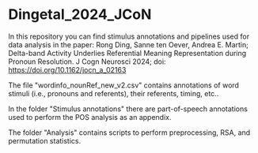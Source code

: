 # Dingetal_2024_JCoN

In this repository you can find stimulus annotations and pipelines used for data analysis in the paper:
Rong Ding, Sanne ten Oever, Andrea E. Martin; Delta-band Activity Underlies Referential Meaning Representation during Pronoun Resolution. J Cogn Neurosci 2024; doi: https://doi.org/10.1162/jocn_a_02163

The file "wordinfo_nounRef_new_v2.csv" contains annotations of word stimuli (i.e., pronouns and referents), their referents, timing, etc..

In the folder "Stimulus annotations" there are part-of-speech annotations used to perform the POS analysis as an appendix.

The folder "Analysis" contains scripts to perform preprocessing, RSA, and permutation statistics.

